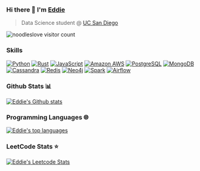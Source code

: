 ### Hi there 👋 I'm [Eddie](https://edwinho.online/)
> Data Science student @ [UC San Diego](https://ucsd.edu/)

<img src="https://komarev.com/ghpvc/?username=noodleslove" alt="noodleslove visitor count" />

<!--
**noodleslove/noodleslove** is a ✨ _special_ ✨ repository because its `README.md` (this file) appears on your GitHub profile.

Here are some ideas to get you started:

- 🔭 I’m currently working on ...
- 🌱 I’m currently learning ...
- 👯 I’m looking to collaborate on ...
- 🤔 I’m looking for help with ...
- 💬 Ask me about ...
- 📫 How to reach me: ...
- 😄 Pronouns: ...
- ⚡ Fun fact: ...
-->

### Skills

[![Python](https://img.shields.io/badge/Python-3776AB?style=for-the-badge&logo=python&logoColor=white)][python_url]
[![Rust](https://img.shields.io/badge/Rust-000000?style=for-the-badge&logo=rust&logoColor=white)][rust_url]
[![JavaScript](https://img.shields.io/badge/JavaScript-F7DF1E?style=for-the-badge&logo=javascript&logoColor=black)][javascript_url]
[![Amazon AWS](https://img.shields.io/badge/Amazon_AWS-232F3E?style=for-the-badge&logo=amazon-aws&logoColor=white)][aws_url]
[![PostgreSQL](https://img.shields.io/badge/PostgreSQL-316192?style=for-the-badge&logo=postgresql&logoColor=white)][postgresql_url]
[![MongoDB](https://img.shields.io/badge/MongoDB-4EA94B?style=for-the-badge&logo=mongodb&logoColor=white)][mongodb_url]
[![Cassandra](https://img.shields.io/badge/Cassandra-1287B1?style=for-the-badge&logo=apache%20cassandra&logoColor=white)][cassandra_url]
[![Redis](https://img.shields.io/badge/redis-%23DD0031.svg?&style=for-the-badge&logo=redis&logoColor=white)][redis_url]
[![Neo4j](https://img.shields.io/badge/Neo4j-018bff?style=for-the-badge&logo=neo4j&logoColor=white)][neo4j_url]
[![Spark](https://img.shields.io/badge/Spark%20AR-FF5C83?style=for-the-badge&logo=Spark&logoColor=white)][spark_url]
[![Airflow](https://img.shields.io/badge/Airflow-017CEE?style=for-the-badge&logo=Apache%20Airflow&logoColor=white)][airflow_url]

### Github Stats 📊

[![Eddie's Github stats](https://github-readme-stats.vercel.app/api?username=noodleslove&count_private=true&show_icons=true&card_width=450)](https://github.com/noodleslove)

### Programming Languages 🌐

[![Eddie's top languages](https://github-readme-stats.vercel.app/api/top-langs?username=noodleslove&langs_count=6&layout=compact&hide=jupyter%20notebook,webassembly&card_width=450)](https://github.com/noodleslove)

### LeetCode Stats ⭐️

[![Eddie's Leetcode Stats](https://leetcard.jacoblin.cool/noodleslove)](https://leetcode.com/noodleslove)


[python_url]: https://www.python.org/
[rust_url]: https://www.rust-lang.org/
[javascript_url]: https://nodejs.org/en
[aws_url]: https://aws.amazon.com/
[postgresql_url]: https://www.postgresql.org/
[mongodb_url]: https://www.mongodb.com/
[cassandra_url]: https://cassandra.apache.org/_/index.html
[redis_url]: https://redis.io/
[neo4j_url]: https://neo4j.com/
[spark_url]: https://spark.apache.org/
[airflow_url]: https://airflow.apache.org/
